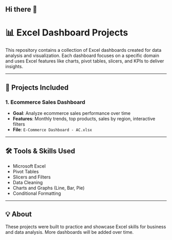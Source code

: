 ## Hi there 👋

# 📊 Excel Dashboard Projects

This repository contains a collection of Excel dashboards created for data analysis and visualization. Each dashboard focuses on a specific domain and uses Excel features like charts, pivot tables, slicers, and KPIs to deliver insights.

---

## 📁 Projects Included

### 1. **Ecommerce Sales Dashboard**
- **Goal**: Analyze ecommerce sales performance over time
- **Features**: Monthly trends, top products, sales by region, interactive filters
- **File**: `E-Commerce Dashboard - AC.xlsx`


---

## 🛠 Tools & Skills Used
- Microsoft Excel
- Pivot Tables
- Slicers and Filters
- Data Cleaning
- Charts and Graphs (Line, Bar, Pie)
- Conditional Formatting

---

## 💡 About
These projects were built to practice and showcase Excel skills for business and data analysis. More dashboards will be added over time.

